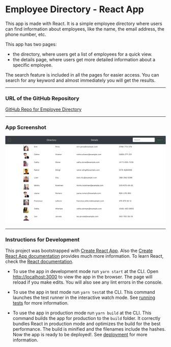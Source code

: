 # Employee Directory - React App

This app is made with React. It is a simple employee directory where users can find information about employees, like the name, the email address, the phone number, etc.

This app has two pages: 
* the directory, where users get a list of employees for a quick view.
* the details page, where users get more detailed information about a specific employee.

The search feature is included in all the pages for easier access. You can search for any keyword and almost immediately you will get the results.
- - -
### URL of the GitHub Repository

[GitHub Repo for Employee Directory](https://github.com/tomaspz/react-employee-directory)
- - -
### App Screenshot

![Employee Directory Screenshot](public/employee-directory-screenshot.png)
- - -
### Instructions for Development

This project was bootstrapped with [Create React App](https://github.com/facebook/create-react-app). Also the [Create React App documentation](https://facebook.github.io/create-react-app/docs/getting-started) provides much more information. To learn React, check the [React documentation](https://reactjs.org/).

* To use the app in development mode run `yarn start` at the CLI. Open [http://localhost:3000](http://localhost:3000) to view the app in the browser. The page will reload if you make edits. You will also see any lint errors in the console.

* To use the app in test mode run `yarn test`at the CLI. This command launches the test runner in the interactive watch mode. See [running tests](https://facebook.github.io/create-react-app/docs/running-tests) for more information.

* To use the app in production mode run `yarn build` at the CLI. This command builds the app for production to the `build` folder. It correctly bundles React in production mode and optimizes the build for the best performance. The build is minified and the filenames include the hashes. Now the app is ready to be deployed!. See [deployment](https://facebook.github.io/create-react-app/docs/deployment) for more information.